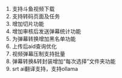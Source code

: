 1. 支持斗鱼视频下载
2. 支持转码页面及任务
3. 增加切片功能
4. 增加审核后发送弹幕统计功能
5. 为弹幕转换增加黑名单功能
6. 上传后aid查询优化
7. 视频弹幕压制支持批量
8. 弹幕转换&转封装增加“每次选择”文件夹功能
9. srt ai翻译支持，支持ollama
